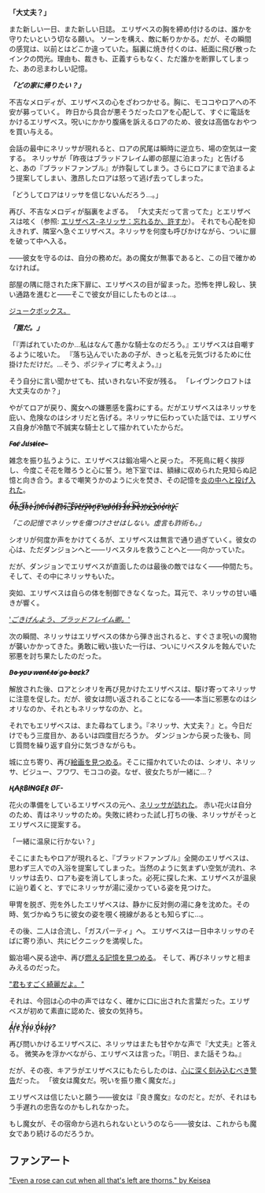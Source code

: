 <!-- title: エリザベス・スミス・ブラッドフレイム -->
<!-- status: 生存 -->

**「大丈夫？」**

また新しい一日、また新しい日誌。
エリザベスの胸を締め付けるのは、誰かを守りたいという切なる願い。
ソーンを構え、敵に斬りかかる。だが、その瞬間の感覚は、以前とはどこか違っていた。脳裏に焼き付くのは、紙面に飛び散ったインクの閃光。理由も、裁きも、正義すらもなく、ただ誰かを断罪してしまった、あの忌まわしい記憶。

**_「どの家に帰りたい？」_**

不吉なメロディが、エリザベスの心をざわつかせる。胸に、モココやロアへの不安が募っていく。
昨日から具合が悪そうだったロアを心配して、すぐに電話をかけるエリザベス。呪いにかかり腹痛を訴えるロアのため、彼女は高価なおやつを買い与える。

会話の最中にネリッサが現れると、ロアの尻尾は瞬時に逆立ち、場の空気は一変する。
ネリッサが「昨夜はブラッドフレイム卿の部屋に泊まった」と告げると、あの『ブラッドファンブル』が炸裂してしまう。さらにロアにまで泊まるよう提案してしまい、激昂したロアは怒って逃げ去ってしまった。

「どうしてロアはリッサを信じないんだろう…。」

再び、不吉なメロディが脳裏をよぎる。
「大丈夫だって言ってた」とエリザベスは呟く（参照: [エリザベス-ネリッサ：忘れるか、許すか](#edge:liz-nerissa)）。
それでも心配を抑えきれず、隣室へ急ぐエリザベス。ネリッサを何度も呼びかけながら、ついに扉を破って中へ入る。

――彼女を守るのは、自分の務めだ。あの魔女が無事であると、この目で確かめなければ。

部屋の隅に隠された床下扉に、エリザベスの目が留まった。恐怖を押し殺し、狭い通路を進むと――そこで彼女が目にしたものとは…。

[ジュークボックス。](#embed:https://www.youtube.com/live/sDjysXFWYbI?t=2065)

**_「罠だ。」_**

「『弄ばれていたのか…私はなんて愚かな騎士なのだろう。』エリザベスは自嘲するように呟いた。
『落ち込んでいたあの子が、きっと私を元気づけるために仕掛けただけだ。…そう、ポジティブに考えよう。』」

そう自分に言い聞かせても、拭いきれない不安が残る。
「レイヴンクロフトは大丈夫なのか？」

やがてロアが戻り、魔女への嫌悪感を露わにする。だがエリザベスはネリッサを庇い、危険なのはシオリだと告げる。ネリッサに伝わっていた話では、エリザベス自身が冷酷で不誠実な騎士として描かれていたからだ。

**_F̵o̵r̸ ̷J̸u̸s̶t̴i̷c̶e̶-̴_**

雑念を振り払うように、エリザベスは鍛冶場へと戻った。
不死鳥に軽く挨拶し、今度こそ花を贈ろうと心に誓う。地下室では、額縁に収められた見知らぬ記憶と向き合う。まるで嘲笑うかのように火を焚き、その記憶を[炎の中へと投げ入れた](https://www.youtube.com/live/sDjysXFWYbI?t=5712)。

**_O̴̠͋h̶͇͂,̴͙̕ ̵͚͋t̴̠́h̷̄ͅè̴̟ ̵̢̈́m̸̫̄ẽ̵̟m̷̟͒o̷̥̓r̸̜̓i̸͚͝ȅ̷̤s̴̹̅.̵̝͌ ̴͚̾Ĕ̵̥v̷̟̆ě̶̗ṙ̵̪y̷̤̆ȍ̶͎n̸͇̓e̸͙̋ ̵̠̍w̶͜ǎ̴̦n̶͈̉ţ̴̍s̶̱̏ ̶͕̂ẗ̴͈́o̶̤͑ ̶̼̈́b̶͍͝ę̴̐ ̶̥̓m̷̰̍ỵ̶͐ ̶͌͜e̷̯n̴͕͐e̷̮̔ḿ̷͎ỳ̷̳.̵͓̋_**

_「この記憶でネリッサを傷つけさせはしない。虚言も詐術も。」_

シオリが何度か声をかけてくるが、エリザベスは無言で通り過ぎていく。彼女の心は、ただダンジョンへと――リベスタルを救うことへと――向かっていた。

だが、ダンジョンでエリザベスが直面したのは最後の敵ではなく――仲間たち。
そして、その中にネリッサもいた。

突如、エリザベスは自らの体を制御できなくなった。耳元で、ネリッサの甘い囁きが響く。

['_ごきげんよう、ブラッドフレイム卿。_'](#embed:https://www.youtube.com/live/sDjysXFWYbI?t=8923)

次の瞬間、ネリッサはエリザベスの体から弾き出されると、すぐさま呪いの魔物が襲いかかってきた。勇敢に戦い抜いた一行は、ついにリベスタルを蝕んでいた邪悪を討ち果たしたのだった。

**_D̵o̴ ̶y̵o̷u̴ ̷w̵a̶n̴t̸ ̶t̷o̶ ̸g̴o̴ ̶b̶a̵c̷k̷?̸_**

解放された後、ロアとシオリを再び見かけたエリザベスは、駆け寄ってネリッサに注意を促した。だが、彼女は問い返されることになる――本当に邪悪なのはシオリなのか、それともネリッサなのか、と。

それでもエリザベスは、また尋ねてしまう。『ネリッサ、大丈夫？』と。今日だけでもう三度目か、あるいは四度目だろうか。
ダンジョンから戻った後も、同じ質問を繰り返す自分に気づきながらも。

城に立ち寄り、再び[絵画を見つめる](https://www.youtube.com/live/sDjysXFWYbI?t=10221)。そこに描かれていたのは、シオリ、ネリッサ、ビジュー、フワワ、モココの姿。なぜ、彼女たちが一緒に…？

**_Ⱨ₳Ɽ฿ł₦₲ɆⱤ Ø₣-_**

花火の準備をしているエリザベスの元へ、[ネリッサが訪れた](https://www.youtube.com/live/sDjysXFWYbI?t=10432)。
赤い花火は自分のため、青はネリッサのため。失敗に終わった試し打ちの後、ネリッサがそっとエリザベスに提案する。

「一緒に温泉に行かない？」

そこにまたもやロアが現れると、『ブラッドファンブル』全開のエリザベスは、思わず三人での入浴を提案してしまった。当然のように気まずい空気が流れ、ネリッサは去り、ロアも姿を消してしまった。必死に探した末、エリザベスが温泉に辿り着くと、すでにネリッサが湯に浸かっている姿を見つけた。

甲冑を脱ぎ、兜を外したエリザベスは、静かに反対側の湯に身を沈めた。その時、気づかぬうちに彼女の姿を覗く視線があるとも知らずに…。

その後、二人は合流し、「ガスパーティ」へ。
エリザベスは一日中ネリッサのそばに寄り添い、共にピクニックを満喫した。

鍛冶場へ戻る途中、再び[燃える記憶を見つめる](https://www.youtube.com/live/sDjysXFWYbI?t=13731)。
そして、再びネリッサと相まみえるのだった。

["君もすごく綺麗だよ。"](#embed:https://www.youtube.com/live/sDjysXFWYbI?si=038e-vGsvZvwxgJe&t=13938)

それは、今回は心の中の声ではなく、確かに口に出された言葉だった。エリザベスが初めて素直に認めた、彼女の気持ち。

**_A͓͓̽̽r͓͓̽̽e͓̽ ͓̽Y͓͓̽̽o͓͓̽̽u͓̽ ͓̽O͓͓̽̽k͓̽a͓͓̽̽y͓̽?_**

再び問いかけるエリザベスに、ネリッサはまたも甘やかな声で『大丈夫』と答える。
微笑みを浮かべながら、エリザベスは言った。『明日、また話そうね。』

だが、その夜、キアラがエリザベスにもたらしたのは、[心に深く刻み込むべき警告](https://www.youtube.com/live/sDjysXFWYbI?t=15003)だった。
「彼女は魔女だ。呪いを振り撒く魔女だ。」

エリザベスは信じたいと願う――彼女は『良き魔女』なのだと。だが、それはもう手遅れの忠告なのかもしれなかった。

もし魔女が、その宿命から逃れられないというのなら――彼女は、これからも魔女であり続けるのだろうか。

## ファンアート

["Even a rose can cut when all that's left are thorns." by Keisea](https://x.com/Keiseeaaa/status/1924575131592228995)

<!-- nerissa -->
